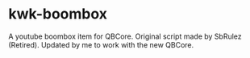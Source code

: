 # kwk-boombox
A youtube boombox item for QBCore. 
Original script made by SbRulez (Retired). Updated by me to work with the new QBCore.
